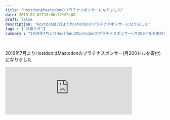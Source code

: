 ```yaml
---
title: "HostdonはMastodonのプラチナスポンサーになりました"
date: 2019-07-02T10:06:57+09:00
draft: false
description: "Hostdonは7月よりMastodonのプラチナスポンサーになりました"
tags : ["お知らせ"]
summary : "2019年7月よりHostdonはMastodonのプラチナスポンサー(月200ドルを寄付)になりました"

---
```


2019年7月よりHostdonはMastodonのプラチナスポンサー(月200ドルを寄付)になりました  
<iframe src="https://mstdn.hostdon.jp/@hostdon/102366491997131158/embed" class="mastodon-embed" style="max-width: 100%; border: 0" width="400" allowfullscreen="allowfullscreen"></iframe><script src="https://mstdn.hostdon.jp/embed.js" async="async"></script>
